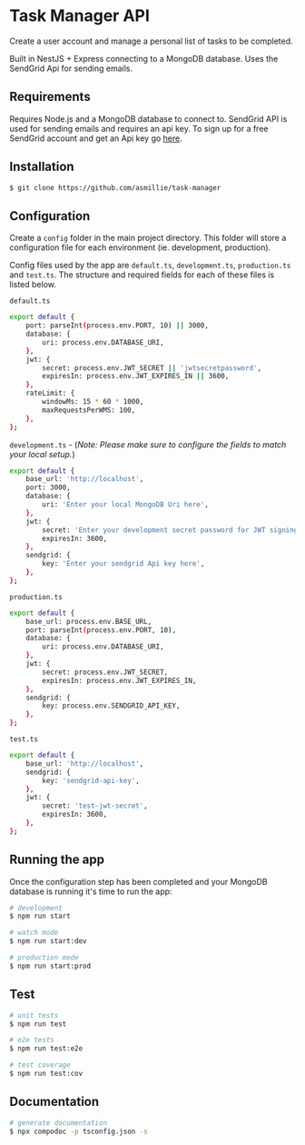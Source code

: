 # Task Manager API

Create a user account and manage a personal list of tasks to be completed.

Built in NestJS + Express connecting to a MongoDB database. Uses the SendGrid Api for sending emails.

## Requirements

Requires Node.js and a MongoDB database to connect to. SendGrid API is used for sending emails and requires an api key. To sign up for a free SendGrid account and get an Api key go [here](https://sendgrid.com/).

## Installation

```bash
$ git clone https://github.com/asmillie/task-manager
```

## Configuration

Create a `config` folder in the main project directory. This folder will store a configuration file for each environment (ie. development, production).

Config files used by the app are `default.ts`, `development.ts`, `production.ts` and `test.ts`. The structure and required fields for each of these files is listed below.

`default.ts`
```bash
export default {
    port: parseInt(process.env.PORT, 10) || 3000,
    database: {
        uri: process.env.DATABASE_URI,
    },
    jwt: {
        secret: process.env.JWT_SECRET || 'jwtsecretpassword',
        expiresIn: process.env.JWT_EXPIRES_IN || 3600,
    },
    rateLimit: {
        windowMs: 15 * 60 * 1000,
        maxRequestsPerWMS: 100,
    },
};
```

`development.ts` - (*Note: Please make sure to configure the fields to match your local setup.*)
```bash
export default {
    base_url: 'http://localhost',
    port: 3000,
    database: {
        uri: 'Enter your local MongoDB Uri here',
    },
    jwt: {
        secret: 'Enter your development secret password for JWT signing',
        expiresIn: 3600,
    },
    sendgrid: {
        key: 'Enter your sendgrid Api key here',
    },
};
```

`production.ts`
```bash
export default {
    base_url: process.env.BASE_URL,
    port: parseInt(process.env.PORT, 10),
    database: {
        uri: process.env.DATABASE_URI,
    },
    jwt: {
        secret: process.env.JWT_SECRET,
        expiresIn: process.env.JWT_EXPIRES_IN,
    },
    sendgrid: {
        key: process.env.SENDGRID_API_KEY,
    },
};
```

`test.ts`
```bash
export default {
    base_url: 'http://localhost',
    sendgrid: {
        key: 'sendgrid-api-key',
    },
    jwt: {
        secret: 'test-jwt-secret',
        expiresIn: 3600,
    },
};
```

## Running the app

Once the configuration step has been completed and your MongoDB database is running it's time to run the app:

```bash
# development
$ npm run start

# watch mode
$ npm run start:dev

# production mode
$ npm run start:prod
```

## Test

```bash
# unit tests
$ npm run test

# e2e tests
$ npm run test:e2e

# test coverage
$ npm run test:cov
```

## Documentation

```bash
# generate documentation
$ npx compodoc -p tsconfig.json -s

```
